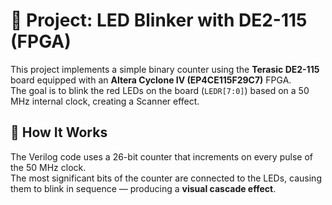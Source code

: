# 🔦 Project: LED Blinker with DE2-115 (FPGA)

This project implements a simple binary counter using the **Terasic DE2-115** board equipped with an **Altera Cyclone IV (EP4CE115F29C7)** FPGA.  
The goal is to blink the red LEDs on the board (`LEDR[7:0]`) based on a 50 MHz internal clock, creating a Scanner effect.

## 🧠 How It Works

The Verilog code uses a 26-bit counter that increments on every pulse of the 50 MHz clock.  
The most significant bits of the counter are connected to the LEDs, causing them to blink in sequence — producing a **visual cascade effect**.
